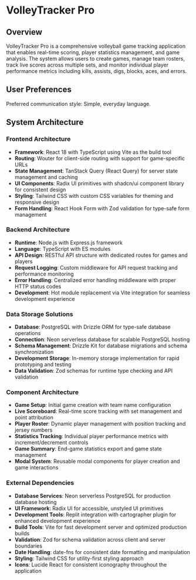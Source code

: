 # VolleyTracker Pro

## Overview

VolleyTracker Pro is a comprehensive volleyball game tracking application that enables real-time scoring, player statistics management, and game analysis. The system allows users to create games, manage team rosters, track live scores across multiple sets, and monitor individual player performance metrics including kills, assists, digs, blocks, aces, and errors.

## User Preferences

Preferred communication style: Simple, everyday language.

## System Architecture

### Frontend Architecture
- **Framework**: React 18 with TypeScript using Vite as the build tool
- **Routing**: Wouter for client-side routing with support for game-specific URLs
- **State Management**: TanStack Query (React Query) for server state management and caching
- **UI Components**: Radix UI primitives with shadcn/ui component library for consistent design
- **Styling**: Tailwind CSS with custom CSS variables for theming and responsive design
- **Form Handling**: React Hook Form with Zod validation for type-safe form management

### Backend Architecture
- **Runtime**: Node.js with Express.js framework
- **Language**: TypeScript with ES modules
- **API Design**: RESTful API structure with dedicated routes for games and players
- **Request Logging**: Custom middleware for API request tracking and performance monitoring
- **Error Handling**: Centralized error handling middleware with proper HTTP status codes
- **Development**: Hot module replacement via Vite integration for seamless development experience

### Data Storage Solutions
- **Database**: PostgreSQL with Drizzle ORM for type-safe database operations
- **Connection**: Neon serverless database for scalable PostgreSQL hosting
- **Schema Management**: Drizzle Kit for database migrations and schema synchronization
- **Development Storage**: In-memory storage implementation for rapid prototyping and testing
- **Data Validation**: Zod schemas for runtime type checking and API validation

### Component Architecture
- **Game Setup**: Initial game creation with team name configuration
- **Live Scoreboard**: Real-time score tracking with set management and point attribution
- **Player Roster**: Dynamic player management with position tracking and jersey numbers
- **Statistics Tracking**: Individual player performance metrics with increment/decrement controls
- **Game Summary**: End-game statistics export and game state management
- **Modal System**: Reusable modal components for player creation and game interactions

### External Dependencies

- **Database Services**: Neon serverless PostgreSQL for production database hosting
- **UI Framework**: Radix UI for accessible, unstyled UI primitives
- **Development Tools**: Replit integration with cartographer plugin for enhanced development experience
- **Build Tools**: Vite for fast development server and optimized production builds
- **Validation**: Zod for schema validation across client and server boundaries
- **Date Handling**: date-fns for consistent date formatting and manipulation
- **Styling**: Tailwind CSS for utility-first styling approach
- **Icons**: Lucide React for consistent iconography throughout the application